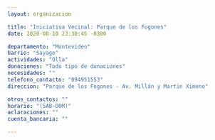 ```yaml
---
layout: organizacion

title: "Iniciativa Vecinal: Parque de los Fogones"
date: 2020-08-10 23:30:45 -0300

departamento: "Montevideo"
barrio: "Sayago"
actividades: "Olla"
donaciones: "Todo tipo de donaciones"
necesidades: ""
telefono_contacto: "094951553"
direccion: "Parque de los Fogones - Av. Millán y Martin Ximeno"

otros_contactos: ""
horario: "(SAB-DOM)"
aclaraciones: ""
cuenta_bancaria: ""

---
```

